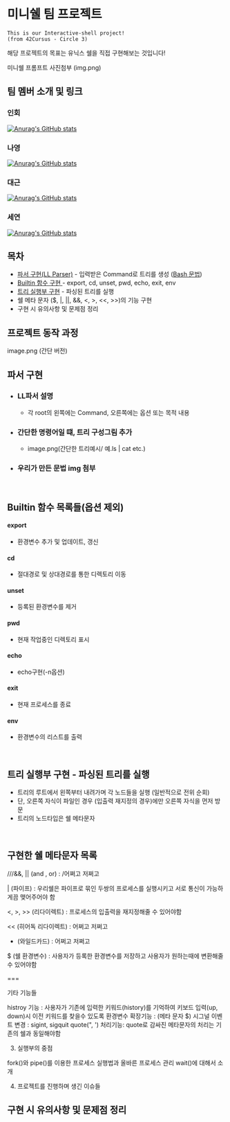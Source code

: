 # 미니쉘 팀 프로젝트
    This is our Interactive-shell project!
    (from 42Cursus - Circle 3)

해당 프로젝트의 목표는 유닉스 쉘을 직접 구현해보는 것입니다!

미니쉘 프롬프트 사진첨부 (img.png)

## 팀 멤버 소개 및 링크<br/>
### 인회<br/>
<a href="https://github.com/inhoekim">![Anurag's GitHub stats](https://github-readme-stats.vercel.app/api?username=inhoekim&locale=kr&show_icons=true&theme=dark&card_width=5&card_height=5) </a><br/>

### 나영<br/>
<a href="https://github.com/wwwlnyy">![Anurag's GitHub stats](https://github-readme-stats.vercel.app/api?username=wwwlnyy&locale=kr&show_icons=true&theme=dark&card_width=5&card_height=5)</a><br/>

### 대근<br/>
<a href="https://github.com/songdaegeun">![Anurag's GitHub stats](https://github-readme-stats.vercel.app/api?username=songdaegeun&locale=kr&show_icons=true&theme=dark&card_width=5&card_height=5)</a><br/>

### 세연<br/>
<a href="https://github.com/seyeon22222">![Anurag's GitHub stats](https://github-readme-stats.vercel.app/api?username=seyeon22222&locale=kr&show_icons=true&theme=dark&card_width=5&card_height=5)</a><br/>


## 목차

- <a href="##파서 구현">파서 구현(LL Parser)</a> - 입력받은 Command로 트리를 생성 (<a href="https://pubs.opengroup.org/onlinepubs/9699919799.2018edition/utilities/V3_chap02.html#tag_18_10">Bash 문법</a>)    
- <a href="##Builtin 함수 목록들(옵션 제외)">Builtin 함수 구현 </a>- export, cd, unset, pwd, echo, exit, env
- <a href="##트리 실행부 구현 - 파싱된 트리를 실행">트리 실행부 구현</a> - 파싱된 트리를 실행
- 쉘 메타 문자 ($, |, ||, &&, <, >, <<, >>)의 기능 구현
- 구현 시 유의사항 및 문제점 정리

## 프로젝트 동작 과정
image.png (간단 버전)


## 파서 구현
- ### LL파서 설명
    - 각 root의 왼쪽에는 Command, 오른쪽에는 옵션 또는 목적 내용
- ### 간단한 명령어일 떄, 트리 구성그림 추가
    - image.png(간단한 트리예시/ 예.ls | cat etc.)
- ### 우리가 만든 문법 img 첨부

<br/>

## Builtin 함수 목록들(옵션 제외)
#### export
- 환경변수 추가 및 업데이트, 갱신
#### cd
- 절대경로 및 상대경로를 통한 디렉토리 이동
#### unset
- 등록된 환경변수를 제거
#### pwd
- 현재 작업중인 디렉토리 표시
#### echo
- echo구현(-n옵션)
#### exit
- 현재 프로세스를 종료
#### env
- 환경변수의 리스트를 출력
<br/>

## 트리 실행부 구현 - 파싱된 트리를 실행
- 트리의 루트에서 왼쪽부터 내려가며 각 노드들을 실행 (일반적으로 전위 순회)
- 단, 오른쪽 자식이 파일인 경우 (입출력 재지정의 경우)에만 오른쪽 자식을 먼저 방문
- 트리의 노드타입은 쉘 메타문자
<br/>

## 구현한 쉘 메타문자 목록
///&&, || (and , or) : /어쩌고 저쩌고

| (파이프) : 우리쉘은 파이프로 묶인 두쌍의 프로세스를 실행시키고 서로 통신이 가능하게끔 맺어주어야 함

<, >, >> (리다이렉트) : 프로세스의 입출력을 재지정해줄 수 있어야함

<< (히어독 리다이렉트) : 어쩌고 저쩌고

* (와일드카드) : 어쩌고 저쩌고 

$ (쉘 환경변수) : 사용자가 등록한 환경변수를 저장하고 사용자가 원하는때에 변환해줄 수 있어야함

===

기타 기능들


histroy 기능 : 사용자가 기존에 입력한 키워드(history)를 기억하여 키보드 입력(up, down)시 이전 키워드를 찾을수 있도록
환경변수 확장기능 :  (메타 문자 $)
시그널 이벤트 변경 : sigint, sigquit
quote(", ') 처리기능: quote로 감싸진 메타문자의 처리는 기존의 쉘과 동일해야함


3. 실행부의 중점

fork()와 pipe()를 이용한 프로세스 실행법과 올바른 프로세스 관리 wait()에 대해서 소개

4. 프로젝트를 진행하며 생긴 이슈들

## 구현 시 유의사항 및 문제점 정리


